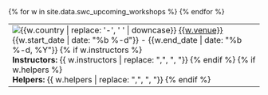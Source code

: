 <table class="table table-striped workshops"  style="width: 100%;">
  {% for w in site.data.swc_upcoming_workshops %}
  <tr>
<td>
  <img src="{{site.filesurl}}/flags/{{site.flag_size}}/{{w.country | downcase}}.png" title="{{w.country | replace: '-', ' '}}" alt="{{w.country | replace: '-', ' ' | downcase}}" />
  <a href="{{w.url}}">{{w.venue}}</a>
      <br/>
  {{w.start_date | date: "%b %-d"}} - {{w.end_date | date: "%b %-d, %Y"}}
      {% if w.instructors %}
      <br/>
      <b>Instructors:</b> {{ w.instructors | replace: ",", ", "}}
      {% endif %}
      {% if w.helpers %}
      <br/>
      <b>Helpers:</b> {{ w.helpers  | replace: ",", ", "}}
      {% endif %}
</td>
  </tr>
  {% endfor %}

</table>
